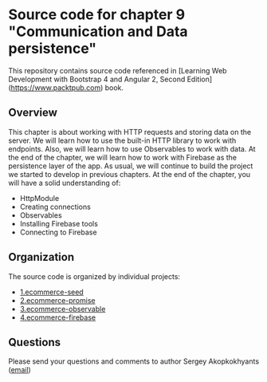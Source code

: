 Source code for chapter 9 "Communication and Data persistence" 
====================================================

This repository contains source code referenced in [Learning Web Development with Bootstrap 4 and Angular 2, Second Edition] (https://www.packtpub.com) book.

## Overview 

This chapter is about working with HTTP requests and storing data on the server. We will learn how to use the built-in HTTP library to work with endpoints. Also, we will learn how to use Observables to work with data. At the end of the chapter, we will learn how to work with Firebase as the persistence layer of the app. As usual, we will continue to build the project we started to develop in previous chapters.
At the end of the chapter, you will have a solid understanding of:
- HttpModule
- Creating connections
- Observables
- Installing Firebase tools
- Connecting to Firebase

## Organization

The source code is organized by individual projects:
- [1.ecommerce-seed](1.ecommerce-seed)
- [2.ecommerce-promise](2.ecommerce-promise)
- [3.ecommerce-observable](3.ecommerce-observable)
- [4.ecommerce-firebase](4.ecommerce-firebase)

## Questions

Please send your questions and comments to author Sergey Akopkokhyants ([email](mailto:akserg@gmail.com))  

